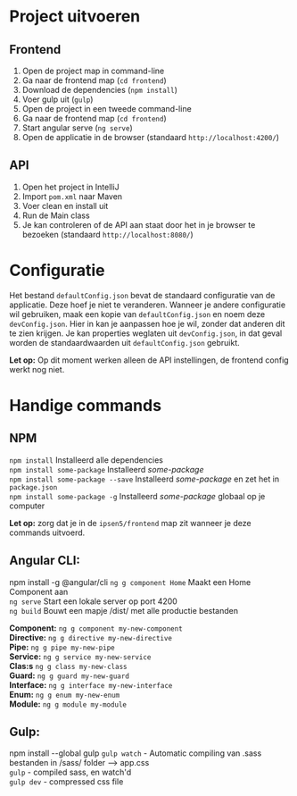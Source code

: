 # Project uitvoeren
## Frontend
1. Open de project map in command-line
1. Ga naar de frontend map (`cd frontend`)
1. Download de dependencies (`npm install`)
1. Voer gulp uit (`gulp`)
1. Open de project in een tweede command-line
1. Ga naar de frontend map (`cd frontend`)
1. Start angular serve (`ng serve`)
1. Open de applicatie in de browser (standaard `http://localhost:4200/`)

## API
1. Open het project in IntelliJ
1. Import `pom.xml` naar Maven
1. Voer clean en install uit
1. Run de Main class
1. Je kan controleren of de API aan staat door het in je browser te bezoeken (standaard `http://localhost:8080/`)

# Configuratie
Het bestand `defaultConfig.json` bevat de standaard configuratie van de applicatie. Deze hoef je niet te veranderen.
Wanneer je andere configuratie wil gebruiken, maak een kopie van `defaultConfig.json` en noem deze `devConfig.json`.
Hier in kan je aanpassen hoe je wil, zonder dat anderen dit te zien krijgen.
Je kan properties weglaten uit `devConfig.json`, in dat geval worden de standaardwaarden uit `defaultConfig.json` gebruikt.

__Let op:__ Op dit moment werken alleen de API instellingen, de frontend config werkt nog niet.

# Handige commands
## NPM
`npm install` Installeerd alle dependencies  
`npm install some-package` Installeerd _some-package_  
`npm install some-package --save` Installeerd _some-package_ en zet het in `package.json`  
`npm install some-package -g` Installeerd _some-package_ globaal op je computer

__Let op:__ zorg dat je in de `ipsen5/frontend` map zit wanneer je deze commands uitvoerd.

## Angular CLI:
npm install -g @angular/cli
`ng g component Home` Maakt een Home Component aan  
`ng serve` Start een lokale server op port 4200  
`ng build` Bouwt een mapje /dist/ met alle productie bestanden

__Component:__	`ng g component my-new-component`  
__Directive:__	`ng g directive my-new-directive`  
__Pipe:__		`ng g pipe my-new-pipe`  
__Service:__	`ng g service my-new-service`  
__Clas:s__		`ng g class my-new-class`  
__Guard:__		`ng g guard my-new-guard`  
__Interface:__	`ng g interface my-new-interface`  
__Enum:__		`ng g enum my-new-enum`  
__Module:__		`ng g module my-module`  

## Gulp:
npm install --global gulp
`gulp watch` - Automatic compiling van .sass bestanden in /sass/ folder --> app.css  
`gulp` - compiled sass, en watch'd  
`gulp dev` - compressed css file  
